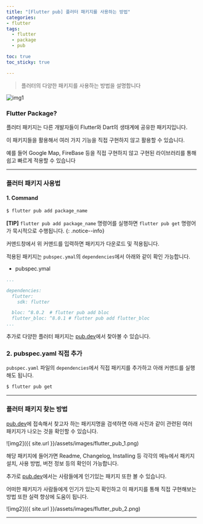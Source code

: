 ```yaml
---
title: "[Flutter pub] 플러터 패키지를 사용하는 방법"
categories:
- flutter
tags:
  - flutter
  - package
  - pub

toc: true
toc_sticky: true

---
```


> 플러터의 다양한 패키지를 사용하는 방법을 설명합니다


![img1](https://pub.dev/static/img/pub-dev-icon-cover-image.png?hash=vg86r2r3mbs62hiv4ldop0ife5um2g5g)

### Flutter Package?

플러터 패키지는 다른 개발자들이 Flutter와 Dart의 생태계에 공유한 패키지입니다.

이 패키지들을 활용해서 여러 가지 기능을 직접 구현하지 않고 활용할 수 있습니다.

예를 들어 Google Map, FireBase 등을 직접 구현하지 않고 구현된 라이브러리를 통해 쉽고 빠르게 적용할 수 있습니다

----------

### 플러터 패키지 사용법

#### 1. Command

```cmd
$ flutter pub add package_name
```

**\[TIP\]**
`flutter pub add package_name` 명령어를 실행하면 `flutter pub get` 명령어가 묵시적으로 수행됩니다.
{: .notice--info}

커맨드창에서 위 커맨드를 입력하면 패키지가 다운로드 및 적용됩니다.

적용된 패키지는 `pubspec.ymal`의 `dependencies`에서 아래와 같이 확인 가능합니다.


- pubspec.ymal
  
```yaml
...

dependencies:
  flutter:
    sdk: flutter

  bloc: ^8.0.2  # flutter pub add bloc
  flutter_bloc: ^8.0.1 # flutter pub add flutter_bloc
...

```

추가로 다양한 플러터 패키지는 [pub.dev](https://pub.dev/)에서 찾아볼 수 있습니다.


### 2. pubspec.yaml 직접 추가

`pubspec.yaml` 파일의 `dependencies`에서 직접 패키지를 추가하고 아래 커맨드를 실행해도 됩니다.

```cmd
$ flutter pub get
```

----------

### 플러터 패키지 찾는 방법

[pub.dev](https://pub.dev/)에 접속해서 찾고자 하는 패키지명을 검색하면 아래 사진과 같이 관련된 여러 패키지가 나오는 것을 확인할 수 있습니다.

![img2]({{ site.url }}/assets/images/flutter_pub_1.png)

해당 패키지에 들어가면 Readme, Changelog, Installing 등 각각의 메뉴에서 패키지 설치, 사용 방법, 버전 정보 등의 확인이 가능합니다.

추가로 [pub.dev](https://pub.dev/)에서는 사람들에게 인기있는 패키지 또한 볼 수 있습니다.

어떠한 패키지가 사람들에게 인기가 있는지 확인하고 이 패키지를 통해 직접 구현해보는 방법 또한 실력 향상에 도움이 됩니다.

![img2]({{ site.url }}/assets/images/flutter_pub_2.png)

----------